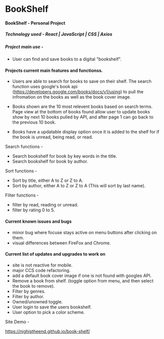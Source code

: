 # BookShelf

#### BookShelf - Personal Project

##### Technology used - React | JavaScript | CSS | Axios

##### Project main use - 

- User can find and save books to a digital "bookshelf". 


#### Projects current main features and functionss.

-  Users are able to search for books to save on their shelf. The search function uses google's book api (https://developers.google.com/books/docs/v1/using) to pull the infromation on the books as well as the book cover image.

-  Books shown are the 10 most relevent books based on search terms. Page view at the bottom of books found allow user to update books show by next 10 books pulled by API, and after page 1 can go back to the previous 10 book.

- Books have a updatable display option once it is added to the shelf for if the book is unread, being read, or read.

Search functions -

- Search bookshelf for book by key words in the title.
- Search bookshelf for book by author.

Sort functions -

- Sort by title, either A to Z or Z to A.
- Sort by author, either A to Z or Z to A (This will sort by last name).

Filter functions -

- filter by read, reading or unread.
- filter by rating 0 to 5.

#### Current known issues and bugs

- minor bug where focuse stays active on menu buttons after clicking on them.
- visual differences between FireFox and Chrome.
    
#### Current list of updates and upgrades to work on

- site is not reactive for mobile. 
- major CCS code refactoring.
- add a default book cover image if one is not found with googles API. 
- Remove a book from shelf. (toggle option from menu, and then select the book to remove).
- Filter by genres.
- Filter by author.
- Owned/unowned toggle.
- User login to save the users bookshelf.
- User option to pick a color scheme.

Site Demo -

https://nighistheend.github.io/book-shelf/
